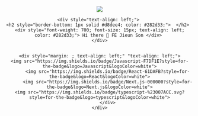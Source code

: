 

<div align= "center">
    <img src="https://capsule-render.vercel.app/api?type=waving&color=gradient&height=180&text=Happy%20Programming!&animation=&fontColor=ffffff&fontSize=40" />
 
    <div style="text-align: left;"> 
    <h2 style="border-bottom: 1px solid #d8dee4; color: #282d33;">  </h2>  
    <div style="font-weight: 700; font-size: 15px; text-align: left; color: #282d33;"> Hi there 👋 FE Jieun Son </div> 
    </div>


    <div style="margin: ; text-align: left;" "text-align: left;">
    <img src="https://img.shields.io/badge/Javascript-F7DF1E?style=for-the-badge&logo=Javascript&logoColor=white">
          <img src="https://img.shields.io/badge/React-61DAFB?style=for-the-badge&logo=React&logoColor=white">
          <img src="https://img.shields.io/badge/Next.js-000000?style=for-the-badge&logo=Next.js&logoColor=white">
    <img src="https://img.shields.io/badge/typescript-%23007ACC.svg?style=for-the-badge&logo=typescript&logoColor=white">
          </div>
    </div>
  
    

